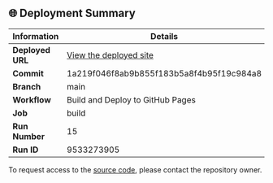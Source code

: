 ## 🌐 Deployment Summary

| Information | Details |
|-------------|---------|
| **Deployed URL** | [View the deployed site](https://First-Matter.github.io/public-demo) |
| **Commit** | 1a219f046f8ab9b855f183b5a8f4b95f19c984a8 |
| **Branch** | main |
| **Workflow** | Build and Deploy to GitHub Pages |
| **Job** | build |
| **Run Number** | 15 |
| **Run ID** | 9533273905 |

To request access to the [source code](https://github.com/First-Matter/flappy-jam-2024), please contact the repository owner.
